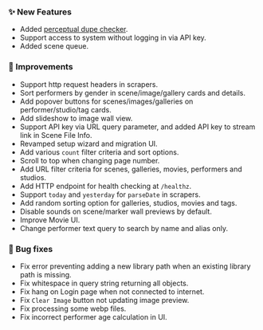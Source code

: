 ### ✨ New Features
* Added [perceptual dupe checker](/settings?tab=duplicates).
* Support access to system without logging in via API key.
* Added scene queue.

### 🎨 Improvements
* Support http request headers in scrapers.
* Sort performers by gender in scene/image/gallery cards and details.
* Add popover buttons for scenes/images/galleries on performer/studio/tag cards.
* Add slideshow to image wall view.
* Support API key via URL query parameter, and added API key to stream link in Scene File Info.
* Revamped setup wizard and migration UI.
* Add various `count` filter criteria and sort options.
* Scroll to top when changing page number.
* Add URL filter criteria for scenes, galleries, movies, performers and studios.
* Add HTTP endpoint for health checking at `/healthz`.
* Support `today` and `yesterday` for `parseDate` in scrapers.
* Add random sorting option for galleries, studios, movies and tags.
* Disable sounds on scene/marker wall previews by default.
* Improve Movie UI.
* Change performer text query to search by name and alias only.

### 🐛 Bug fixes
* Fix error preventing adding a new library path when an existing library path is missing.
* Fix whitespace in query string returning all objects. 
* Fix hang on Login page when not connected to internet.
* Fix `Clear Image` button not updating image preview.
* Fix processing some webp files.
* Fix incorrect performer age calculation in UI.
